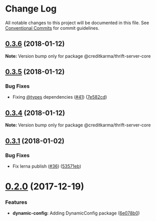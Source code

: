 # Change Log

All notable changes to this project will be documented in this file.
See [Conventional Commits](https://conventionalcommits.org) for commit guidelines.

<a name="0.3.6"></a>
## [0.3.6](https://github.com/creditkarma/thrift-server/tree/master/packages/thrift-server-core/compare/v0.3.5...v0.3.6) (2018-01-12)




**Note:** Version bump only for package @creditkarma/thrift-server-core

<a name="0.3.5"></a>
## [0.3.5](https://github.com/creditkarma/thrift-server/tree/master/packages/thrift-server-core/compare/v0.3.4...v0.3.5) (2018-01-12)


### Bug Fixes

* Fixing [@types](https://github.com/types) dependencies ([#41](https://github.com/creditkarma/thrift-server/tree/master/packages/thrift-server-core/issues/41)) ([7e582cd](https://github.com/creditkarma/thrift-server/tree/master/packages/thrift-server-core/commit/7e582cd))




<a name="0.3.4"></a>
## [0.3.4](https://github.com/creditkarma/thrift-server/tree/master/packages/thrift-server-core/compare/v0.3.3...v0.3.4) (2018-01-12)




**Note:** Version bump only for package @creditkarma/thrift-server-core

<a name="0.3.1"></a>
## [0.3.1](https://github.com/creditkarma/thrift-server/tree/master/packages/thrift-server-core/compare/v0.3.0...v0.3.1) (2018-01-02)


### Bug Fixes

* Fix lerna publish ([#36](https://github.com/creditkarma/thrift-server/tree/master/packages/thrift-server-core/issues/36)) ([53571eb](https://github.com/creditkarma/thrift-server/tree/master/packages/thrift-server-core/commit/53571eb))




<a name="0.2.0"></a>
# [0.2.0](https://github.com/creditkarma/thrift-server/tree/master/packages/thrift-server-core/compare/v0.1.3...v0.2.0) (2017-12-19)


### Features

* **dynamic-config:** Adding DynamicConfig package ([6e078b0](https://github.com/creditkarma/thrift-server/tree/master/packages/thrift-server-core/commit/6e078b0))
